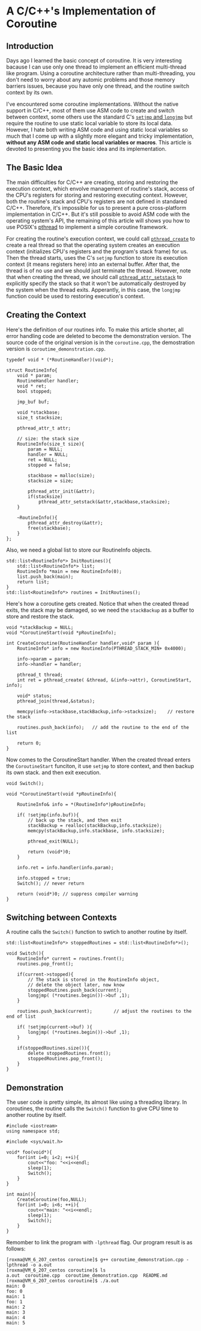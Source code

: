 # A C/C++'s Implementation of Coroutine



## Introduction ##

Days ago I learned the basic concept of coroutine. It is very interesting bacause I can use only one thread to implement an efficient multi-thread like program. Using a coroutine architecture rather than multi-threading, you don't need to worry about any automic problems and those memory barriers issues, because you have only one thread, and the routine switch context by its own.

I've encountered some coroutine implementations. Without the native support in C/C++, most of them use ASM code to create and switch between context, some others use the standard C's [`setjmp` and `longjmp`](http://en.wikipedia.org/wiki/Setjmp.h) but require the routine to use static local variable to store its local data. However, I hate both writing ASM code and using static local variables so much that I come up with a slightly more elegant and tricky implementation, **without any ASM code and static local variables or macros**. This article is devoted to presenting you the basic idea and its implementation.



## The Basic Idea ##

The main difficulties for C/C++ are creating, storing and restoring the execution context, which envolve management of routine's stack, access of the CPU's registers for storing and restoring executing context. However, both the routine's stack and CPU's registers are not defined in standared C/C++. Therefore, it's impossible for us to present a pure cross-platform implementation in C/C++. But it's still possible to avoid ASM code with the operating system's API, the remaining of this article will shows you how to use POSIX's [pthread](https://computing.llnl.gov/tutorials/pthreads/) to implement a simple coroutine framework.

For creating the routine's execution context, we could call [`pthread_create`](https://computing.llnl.gov/tutorials/pthreads/man/pthread_create.txt) to create a real thread so that the operating system creates an execution context (initializes CPU's registers and the program's stack frame) for us. Then the thread starts, uses the C's `setjmp` function to store its execution context (it means registers here) into an external buffer. After that, the thread is of no use and we should just terminate the thread. However, note that when creating the thread, we should call [`pthread_attr_setstack`](https://computing.llnl.gov/tutorials/pthreads/man/pthread_attr_setstack.txt) to explicitly specify the stack so that it won't be automatically destroyed by the system when the thread exits. Apperantly, in this case, the `longjmp` function could be used to restoring execution's context. 



## Creating the Context ##

Here's the definition of our routines info. To make this article shorter, all error handling code are deleted to become the demonstration version. The source code of the original version is in the `coroutine.cpp`, the demostration version is `coroutime_demonstration.cpp`.

``` cplusplus
typedef void * (*RoutineHandler)(void*);

struct RoutineInfo{
	void * param;
	RoutineHandler handler;
	void * ret;
	bool stopped;

	jmp_buf buf;
	
	void *stackbase;
	size_t stacksize;
	
	pthread_attr_t attr;
	
	// size: the stack size
	RoutineInfo(size_t size){
		param = NULL;
		handler = NULL;
		ret = NULL;
		stopped = false;

		stackbase = malloc(size);
		stacksize = size;

		pthread_attr_init(&attr);
		if(stacksize)
			pthread_attr_setstack(&attr,stackbase,stacksize);
	}
	
	~RoutineInfo(){
		pthread_attr_destroy(&attr);
		free(stackbase);
	}
};
```

Also, we need a global list to store our RoutineInfo objects.

``` cplusplus
std::list<RoutineInfo*> InitRoutines(){
	std::list<RoutineInfo*> list;
	RoutineInfo *main = new RoutineInfo(0);
	list.push_back(main);
	return list;
}
std::list<RoutineInfo*> routines = InitRoutines();
```

Here's how a coroutine gets created. Notice that when the created thread exits, the stack may be damaged, so we need the `stackBackup` as a buffer to store and restore the stack.

``` cplusplus
void *stackBackup = NULL;
void *CoroutineStart(void *pRoutineInfo);

int CreateCoroutine(RoutineHandler handler,void* param ){
	RoutineInfo* info = new RoutineInfo(PTHREAD_STACK_MIN+ 0x4000);

	info->param = param;
	info->handler = handler;

	pthread_t thread;
	int ret = pthread_create( &thread, &(info->attr), CoroutineStart, info);

	void* status;
	pthread_join(thread,&status);

	memcpy(info->stackbase,stackBackup,info->stacksize); 	// restore the stack

	routines.push_back(info); 	// add the routine to the end of the list
	
	return 0;
}
```

Now comes to the CoroutineStart handler. When the created thread enters the `CoroutineStart` funciton, it use `setjmp` to store context, and then backup its own stack. and then exit execution.

``` cplusplus
void Switch();

void *CoroutineStart(void *pRoutineInfo){

	RoutineInfo& info = *(RoutineInfo*)pRoutineInfo;

	if( !setjmp(info.buf)){	
		// back up the stack, and then exit
		stackBackup = realloc(stackBackup,info.stacksize);
		memcpy(stackBackup,info.stackbase, info.stacksize);

		pthread_exit(NULL);

		return (void*)0;
	}

	info.ret = info.handler(info.param);
	
	info.stopped = true;
	Switch(); // never return
	
	return (void*)0; // suppress compiler warning
}
```



## Switching between Contexts ##

A routine calls the `Switch()` function to swtich to another routine by itself.

``` cplusplus
std::list<RoutineInfo*> stoppedRoutines = std::list<RoutineInfo*>();

void Switch(){
	RoutineInfo* current = routines.front();
	routines.pop_front();
	
	if(current->stopped){
		// The stack is stored in the RoutineInfo object, 
		// delete the object later, now know
		stoppedRoutines.push_back(current);
		longjmp( (*routines.begin())->buf ,1);
	}
	
	routines.push_back(current);		// adjust the routines to the end of list
	
	if( !setjmp(current->buf) ){
		longjmp( (*routines.begin())->buf ,1);
	}
	
	if(stoppedRoutines.size()){
		delete stoppedRoutines.front();
		stoppedRoutines.pop_front();
	}
}
```



## Demonstration ##

The user code is pretty simple, its almost like using a threading library. In coroutines, the routine calls the `Switch()` function to give CPU time to another routine by itself.

``` cplusplus
#include <iostream>
using namespace std;

#include <sys/wait.h>

void* foo(void*){
	for(int i=0; i<2; ++i){
		cout<<"foo: "<<i<<endl;
		sleep(1);
		Switch();
	}
}

int main(){
	CreateCoroutine(foo,NULL);
	for(int i=0; i<6; ++i){
		cout<<"main: "<<i<<endl;
		sleep(1);
		Switch();
	}
}
```

Remomber to link the program with `-lpthread` flag. Our program result is as follows:

    [roxma@VM_6_207_centos coroutine]$ g++ coroutime_demonstration.cpp -lpthread -o a.out
    [roxma@VM_6_207_centos coroutine]$ ls
    a.out  coroutime.cpp  coroutime_demonstration.cpp  README.md
    [roxma@VM_6_207_centos coroutine]$ ./a.out
    main: 0
    foo: 0
    main: 1
    foo: 1
    main: 2
    main: 3
    main: 4
    main: 5
